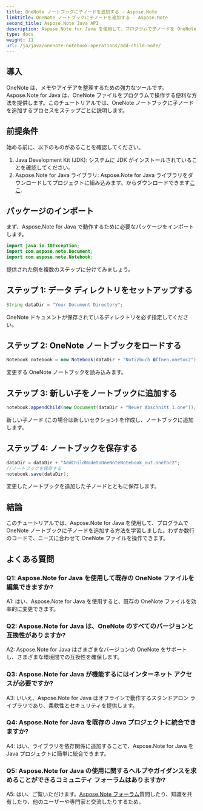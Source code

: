 ```yaml
---
title: OneNote ノートブックに子ノードを追加する - Aspose.Note
linktitle: OneNote ノートブックに子ノードを追加する - Aspose.Note
second_title: Aspose.Note Java API
description: Aspose.Note for Java を使用して、プログラムで子ノードを OneNote ノートブックに追加する方法を学習します。メモの整理を簡単に改善します。
type: docs
weight: 11
url: /ja/java/onenote-notebook-operations/add-child-node/
---
```

## 導入

OneNote は、メモやアイデアを整理するための強力なツールです。 Aspose.Note for Java は、OneNote ファイルをプログラムで操作する便利な方法を提供します。このチュートリアルでは、OneNote ノートブックに子ノードを追加するプロセスをステップごとに説明します。

## 前提条件

始める前に、以下のものがあることを確認してください。

1. Java Development Kit (JDK): システムに JDK がインストールされていることを確認してください。
2.  Aspose.Note for Java ライブラリ: Aspose.Note for Java ライブラリをダウンロードしてプロジェクトに組み込みます。からダウンロードできます[ここ](https://releases.aspose.com/note/java/).

## パッケージのインポート

まず、Aspose.Note for Java で動作するために必要なパッケージをインポートします。

```java
import java.io.IOException;
import com.aspose.note.Document;
import com.aspose.note.Notebook;
```

提供された例を複数のステップに分けてみましょう。

## ステップ 1: データ ディレクトリをセットアップする

```java
String dataDir = "Your Document Directory";
```

OneNote ドキュメントが保存されているディレクトリを必ず指定してください。

## ステップ 2: OneNote ノートブックをロードする

```java
Notebook notebook = new Notebook(dataDir + "Notizbuch �ffnen.onetoc2");
```

変更する OneNote ノートブックを読み込みます。

## ステップ 3: 新しい子をノートブックに追加する

```java
notebook.appendChild(new Document(dataDir + "Neuer Abschnitt 1.one"));
```

新しい子ノード (この場合は新しいセクション) を作成し、ノートブックに追加します。

## ステップ 4: ノートブックを保存する

```java
dataDir = dataDir + "AddChildNodetoOneNoteNotebook_out.onetoc2";
//ノートブックを保存する
notebook.save(dataDir);
```

変更したノートブックを追加した子ノードとともに保存します。

## 結論

このチュートリアルでは、Aspose.Note for Java を使用して、プログラムで OneNote ノートブックに子ノードを追加する方法を学習しました。わずか数行のコードで、ニーズに合わせて OneNote ファイルを操作できます。

## よくある質問

### Q1: Aspose.Note for Java を使用して既存の OneNote ファイルを編集できますか?

A1: はい、Aspose.Note for Java を使用すると、既存の OneNote ファイルを効率的に変更できます。

### Q2: Aspose.Note for Java は、OneNote のすべてのバージョンと互換性がありますか?

A2: Aspose.Note for Java はさまざまなバージョンの OneNote をサポートし、さまざまな環境間での互換性を確保します。

### Q3: Aspose.Note for Java が機能するにはインターネット アクセスが必要ですか?

A3: いいえ、Aspose.Note for Java はオフラインで動作するスタンドアロン ライブラリであり、柔軟性とセキュリティを提供します。

### Q4: Aspose.Note for Java を既存の Java プロジェクトに統合できますか?

A4: はい、ライブラリを依存関係に追加することで、Aspose.Note for Java を Java プロジェクトに簡単に統合できます。

### Q5: Aspose.Note for Java の使用に関するヘルプやガイダンスを求めることができるコミュニティ フォーラムはありますか?

 A5: はい、ご覧いただけます。[Aspose.Note フォーラム](https://forum.aspose.com/c/note/28)質問したり、知識を共有したり、他のユーザーや専門家と交流したりするため。